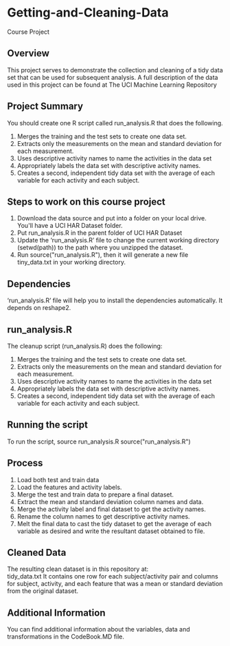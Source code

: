 Getting-and-Cleaning-Data
=========================

Course Project


Overview
-----------
This project serves to demonstrate the collection and cleaning of a tidy data set that can be used for subsequent analysis. 
A full description of the data used in this project can be found at The UCI Machine Learning Repository

Project Summary
------------------
You should create one R script called run_analysis.R that does the following.
1)	Merges the training and the test sets to create one data set.
2)	Extracts only the measurements on the mean and standard deviation for each measurement.
3)	Uses descriptive activity names to name the activities in the data set
4)	Appropriately labels the data set with descriptive activity names.
5)	Creates a second, independent tidy data set with the average of each variable for each activity and each subject.

Steps to work on this course project
--------------------------------------
1)	Download the data source and put into a folder on your local drive. You'll have a UCI HAR Dataset folder.
2)	Put run_analysis.R in the parent folder of UCI HAR Dataset
3)	Update the ‘run_analysis.R’ file to change the current working directory (setwd(path)) to the path where you unzipped the dataset.
4)	 Run source("run_analysis.R"), then it will generate a new file tiny_data.txt in your working directory.

Dependencies
--------------
‘run_analysis.R’ file will help you to install the dependencies automatically. It depends on reshape2.

run_analysis.R
-----------------
The cleanup script (run_analysis.R) does the following:
1)	Merges the training and the test sets to create one data set.
2)	Extracts only the measurements on the mean and standard deviation for each measurement.
3)	Uses descriptive activity names to name the activities in the data set
4)	Appropriately labels the data set with descriptive activity names.
5)	Creates a second, independent tidy data set with the average of each variable for each activity and each subject.

Running the script
-------------------
To run the script, source run_analysis.R 
source("run_analysis.R")


Process
-----------
1)	Load both test and train data
2)	Load the features and activity labels.
3)  Merge the test and train data to prepare a final dataset.
4) 	Extract the mean and standard deviation column names and data.
5)	Merge the activity label and final dataset to get the activity names.
6)	Rename the column names to get descriptive activity names.
7)	Melt the final data to cast the tidy dataset to get the average of each variable as desired and write the resultant dataset obtained to file.

Cleaned Data
--------------
The resulting clean dataset is in this repository at:  
tidy_data.txt
It contains one row for each subject/activity pair and columns for subject, activity, and each feature that was a mean or standard deviation from the original dataset.

Additional Information
-------------------------
You can find additional information about the variables, data and transformations in the CodeBook.MD file.

